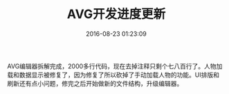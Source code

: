 ﻿---
title: AVG开发进度更新
date: 2016-08-23 01:23:09
tags:
---

AVG编辑器拆解完成，2000多行代码，现在去掉注释只剩个七八百行了。人物加载和数据显示被修复了，因为修复了所以砍掉了手动加载人物的功能。UI排版和刷新还有点小问题，修完之后开始做新的文件结构，升级编辑器。